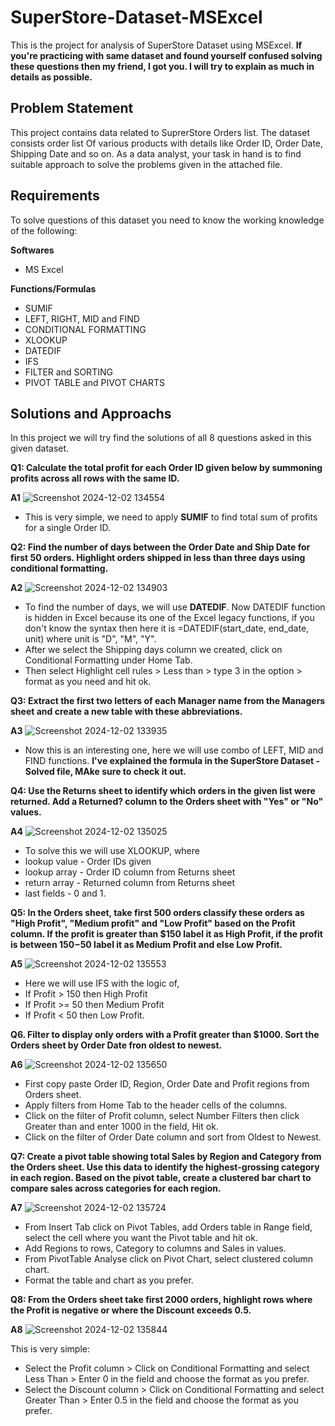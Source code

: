 # SuperStore-Dataset-MSExcel
This is the project for analysis of SuperStore Dataset using MSExcel.
**If you're practicing with same dataset and found yourself confused solving these questions then my friend, I got you. I will try to explain as much in details as possible.**

## Problem Statement
This project contains data related to SuprerStore Orders list. The dataset consists order list Of various products with details like Order ID, Order Date, Shipping Date and so on. As a data analyst, your task in hand is to find suitable approach to solve the problems given in the attached file.

## Requirements
To solve questions of this dataset you need to know the working knowledge of the following:

**Softwares**

- MS Excel

**Functions/Formulas**

- SUMIF
- LEFT, RIGHT, MID and FIND
- CONDITIONAL FORMATTING
- XLOOKUP
- DATEDIF
- IFS
- FILTER and SORTING
- PIVOT TABLE and PIVOT CHARTS

## Solutions and Approachs
In this project we will try find the solutions of all 8 questions asked in this given dataset.

**Q1: Calculate the total profit for each Order ID given below by summoning profits across all rows with the same ID.**

**A1** ![Screenshot 2024-12-02 134554](https://github.com/user-attachments/assets/97581501-6a2d-4d68-99b2-a98c1a16e8ac)

- This is very simple, we need to apply **SUMIF** to find total sum of profits for a single Order ID.

**Q2: Find the number of days between the Order Date and Ship Date for first 50 orders. Highlight orders shipped in less than three days using conditional formatting.**

**A2** ![Screenshot 2024-12-02 134903](https://github.com/user-attachments/assets/c34b0fed-9340-47b3-b93c-fb6c6227c289)

- To find the number of days, we will use **DATEDIF**. Now DATEDIF function is hidden in Excel because its one of the Excel legacy functions, if you don't know the syntax then here it is =DATEDIF(start_date, end_date, unit) where unit is "D", "M", "Y".
- After we select the Shipping days column we created, click on Conditional Formatting under Home Tab.
- Then select Highlight cell rules > Less than > type 3 in the option > format as you need and hit ok.


**Q3: Extract the first two letters of each Manager name from the Managers sheet and create a new table with these abbreviations.**

**A3** ![Screenshot 2024-12-02 133935](https://github.com/user-attachments/assets/7716a07e-c67b-4137-955b-992483f64cee)

- Now this is an interesting one, here we will use combo of LEFT, MID and FIND functions.
**I've explained the formula in the SuperStore Dataset - Solved file, MAke sure to check it out.**

**Q4: Use the Returns sheet to identify which orders in the given list were returned. Add a Returned? column to the Orders sheet with "Yes" or "No" values.**

**A4** ![Screenshot 2024-12-02 135025](https://github.com/user-attachments/assets/54837c92-6246-4f69-9c35-9e90c8e0074a)

- To solve this we will use XLOOKUP, where 
- lookup value - Order IDs given
- lookup array - Order ID column from Returns sheet
- return array - Returned column from Returns sheet
- last fields  - 0 and 1.

**Q5: In the Orders sheet, take first 500 orders classify these orders as "High Profit", "Medium profit" and "Low Profit" based on the Profit column. If the profit is greater than $150 label it as High Profit, if the profit is between $150-$50 label it as Medium Profit and else Low Profit.**

**A5** ![Screenshot 2024-12-02 135553](https://github.com/user-attachments/assets/4ce45421-d56c-4245-928d-fc1986e7b0a8)

- Here we will use IFS with the logic of,
- If Profit > 150 then High Profit
- If Profit >= 50 then Medium Profit
- If Profit < 50 then Low Profit.

**Q6. Filter to display only orders with a Profit greater than $1000. Sort the Orders sheet by Order Date fron oldest to newest.**

**A6** ![Screenshot 2024-12-02 135650](https://github.com/user-attachments/assets/6476079a-614d-4e13-8b6c-a873a8344072)

- First copy paste Order ID, Region, Order Date and Profit regions from Orders sheet.
- Apply filters from Home Tab to the header cells of the columns.
- Click on the filter of Profit column, select Number Filters then click Greater than and enter 1000 in the field, Hit ok.
- Click on the filter of Order Date column and sort from Oldest to Newest.

**Q7: Create a pivot table showing total Sales by Region and Category from the Orders sheet. Use this data to identify the highest-grossing category in each region. Based on the pivot table, create a clustered bar chart to compare sales across categories for each region.**

**A7** ![Screenshot 2024-12-02 135724](https://github.com/user-attachments/assets/9cb73bc8-7636-492f-ad0a-3681afd67132)

- From Insert Tab click on Pivot Tables, add Orders table in Range field, select the cell where you want the Pivot table and hit ok.
- Add Regions to rows, Category to columns and Sales in values.
- From PivotTable Analyse click on Pivot Chart, select clustered column chart.
- Format the table and chart as you prefer.

**Q8: From the Orders sheet take first 2000 orders, highlight rows where the Profit is negative or where the Discount exceeds 0.5.**

**A8** ![Screenshot 2024-12-02 135844](https://github.com/user-attachments/assets/19595e2f-bc7f-4875-8347-bd938081210a)

This is very simple:
- Select the Profit column > Click on Conditional Formatting and select Less Than > Enter 0 in the field and choose the format as you prefer.
- Select the Discount column > Click on Conditional Formatting and select Greater Than > Enter 0.5 in the field and choose the format as you prefer.